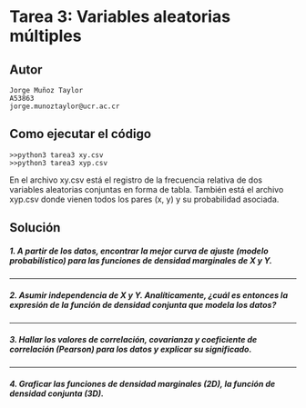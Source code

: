 # Tarea 3: Variables aleatorias múltiples

## Autor
```
Jorge Muñoz Taylor 
A53863
jorge.munoztaylor@ucr.ac.cr
```

## Como ejecutar el código
```
>>python3 tarea3 xy.csv
>>python3 tarea3 xyp.csv
```

En el archivo xy.csv está el registro de la frecuencia relativa de dos variables aleatorias conjuntas en forma de tabla. También está el archivo xyp.csv donde vienen todos los pares (x, y) y su probabilidad asociada.

## Solución


##### 1. A partir de los datos, encontrar la mejor curva de ajuste (modelo probabilístico) para las funciones de densidad marginales de X y Y.


---
##### 2. Asumir independencia de X y Y. Analíticamente, ¿cuál es entonces la expresión de la función de densidad conjunta que modela los datos?


---
##### 3. Hallar los valores de correlación, covarianza y coeficiente de correlación (Pearson) para los datos y explicar su significado.


---
##### 4. Graficar las funciones de densidad marginales (2D), la función de densidad conjunta (3D).
